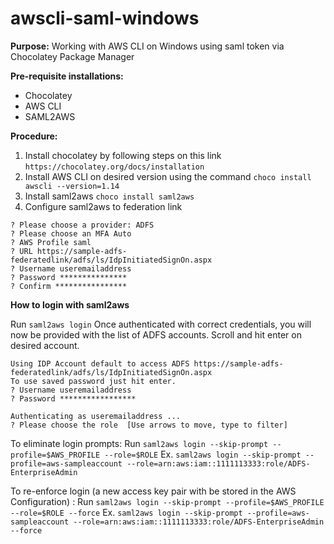 
# awscli-saml-windows

**Purpose:**
Working with AWS CLI on Windows using saml token via Chocolatey Package Manager

**Pre-requisite installations:**
- Chocolatey
- AWS CLI
- SAML2AWS

**Procedure:**
1. Install chocolatey by following steps on this link 
`https://chocolatey.org/docs/installation`
2. Install AWS CLI on desired version using the command
`choco install awscli --version=1.14`
3. Install saml2aws
`choco install saml2aws`
4. Configure saml2aws to federation link

```PS C:\Users\villam> saml2aws configure
? Please choose a provider: ADFS
? Please choose an MFA Auto
? AWS Profile saml
? URL https://sample-adfs-federatedlink/adfs/ls/IdpInitiatedSignOn.aspx
? Username useremailaddress
? Password ***************
? Confirm ****************

```

**How to login with saml2aws**

Run `saml2aws login`
Once authenticated with correct credentials, you will now be provided with the list of ADFS accounts. Scroll and hit enter on desired account.
```PS C:\Users\villam> saml2aws login
Using IDP Account default to access ADFS https://sample-adfs-federatedlink/adfs/ls/IdpInitiatedSignOn.aspx
To use saved password just hit enter.
? Username useremailaddress
? Password *****************

Authenticating as useremailaddress ...
? Please choose the role  [Use arrows to move, type to filter]
```

To eliminate login prompts:
Run `saml2aws login --skip-prompt --profile=$AWS_PROFILE --role=$ROLE`
Ex. `saml2aws login --skip-prompt --profile=aws-sampleaccount --role=arn:aws:iam::1111113333:role/ADFS-EnterpriseAdmin`

To re-enforce login (a new access key pair with be stored in the AWS Configuration) :
Run `saml2aws login --skip-prompt --profile=$AWS_PROFILE --role=$ROLE --force`
Ex. `saml2aws login --skip-prompt --profile=aws-sampleaccount --role=arn:aws:iam::1111113333:role/ADFS-EnterpriseAdmin --force`
